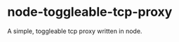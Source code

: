 node-toggleable-tcp-proxy
=========================

A simple, toggleable tcp proxy written in node.
